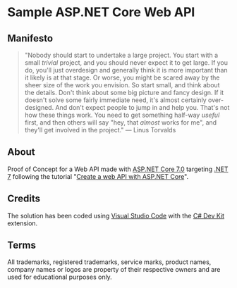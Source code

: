 # Sample ASP.NET Core Web API

## Manifesto

> "Nobody should start to undertake a large project. You start with a small _trivial_ project, and you should never expect it to get large. If you do, you'll just overdesign and generally think it is more important than it likely is at that stage. Or worse, you might be scared away by the sheer size of the work you envision. So start small, and think about the details. Don't think about some big picture and fancy design. If it doesn't solve some fairly immediate need, it's almost certainly over-designed. And don't expect people to jump in and help you. That's not how these things work. You need to get something half-way _useful_ first, and then others will say "hey, that _almost_ works for me", and they'll get involved in the project." — Linus Torvalds

## About

Proof of Concept for a Web API made with [ASP.NET Core 7.0](https://learn.microsoft.com/en-us/aspnet/core/release-notes/aspnetcore-7.0?view=aspnetcore-7.0) targeting [.NET 7](https://learn.microsoft.com/en-us/dotnet/core/whats-new/dotnet-7) following the tutorial "[Create a web API with ASP.NET Core](https://learn.microsoft.com/en-us/aspnet/core/tutorials/first-web-api?view=aspnetcore-7.0&tabs=visual-studio-code)".

## Credits

The solution has been coded using [Visual Studio Code](https://code.visualstudio.com/) with the [C# Dev Kit](https://marketplace.visualstudio.com/items?itemName=ms-dotnettools.csdevkit) extension.

## Terms

All trademarks, registered trademarks, service marks, product names, company names or logos are property of their respective owners and are used for educational purposes only.